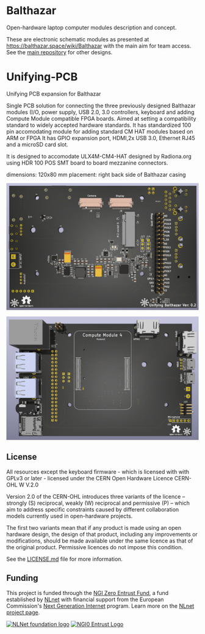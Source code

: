 # Balthazar

Open-hardware laptop computer modules description and concept.

These are electronic schematic modules as presented at https://balthazar.space/wiki/Balthazar with the main aim for team access. See the [main repository](https://github.com/balthazar-space/balthazar) for other designs.

# Unifying-PCB

Unifying PCB expansion for Balthazar 

Single PCB solution for connecting the three previously designed Balthazar modules (I/O, power supply, USB 2.0, 3.0 controllers, keyboard and adding Compute Module compatible FPGA boards. Aimed at setting a compatibility standard to widely accepted hardware standards.
It has standardized 100 pin accomodating module for adding standard CM HAT modules based on ARM or FPGA 
It has GPIO expansion port, HDMI,2x USB 3.0, Ethernet RJ45 and a microSD card slot.  

It is designed to accomodate ULX4M-CM4-HAT designed by Radiona.org using HDR 100 POS SMT board to board mezzanine connectors.

dimensions: 120x80 mm
placement: right back side of Balthazar casing

![TOP](/images/Unifying_v02_top.png)

![BOTTOM](/images/Unifying_v02_bottom.png)

## License

All resources except the keyboard firmware - which is licensed with with GPLv3 or later - licensed under the CERN Open Hardware Licence CERN-OHL W V.2.0

Version 2.0 of the CERN-OHL introduces three variants of the licence – strongly (S) reciprocal, weakly (W) reciprocal and permissive (P) – which aim to address specific constraints caused by different collaboration models currently used in open-hardware projects. 

The first two variants mean that if any product is made using an open hardware design, the design of that product, including any improvements or modifications, should be made available under the same licence as that of the original product. Permissive licences do not impose this condition.

See the [LICENSE.md](./LICENSE.md) file for more information.

## Funding

This project is funded through the [NGI Zero Entrust Fund](https://nlnet.nl/entrust), a fund
established by [NLnet](https://nlnet.nl) with financial support from the European Commission's
[Next Generation Internet](https://ngi.eu) program. Learn more on the [NLnet project page](https://nlnet.nl/project/Balthazar-Casing/).

[<img src="https://nlnet.nl/logo/banner.png" alt="NLNet foundation logo" width="300" />](https://nlnet.nl)
[<img src="https://nlnet.nl/image/logos/NGI0Entrust_tag.svg" alt="NGI0 Entrust Logo" width="300" />](https://nlnet.nl/entrust)
